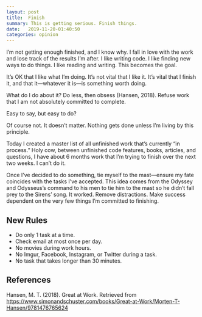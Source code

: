 ```yaml
---
layout: post
title:  Finish
summary: This is getting serious. Finish things.
date:   2019-11-20-01:40:50
categories: opinion
---
```


I’m not getting enough finished, and I know why. I fall in love with the work and lose track of the results I’m after. I like writing code. I like finding new ways to do things. I like reading and writing. This becomes the goal.

It’s OK that I like what I’m doing. It’s not vital that I like it. It’s vital that I finish it, and that it—whatever it is—is something worth doing.

What do I do about it? Do less, then obsess (Hansen, 2018). Refuse work that I am not absolutely committed to complete.

Easy to say, but easy to do?

Of course not. It doesn’t matter. Nothing gets done unless I’m living by this principle.

Today I created a master list of all unfinished work that’s currently “in process.” Holy cow, between unfinished code features, books, articles, and questions, I have about 6 months work that I’m trying to finish over the next two weeks. I can’t do it.

Once I’ve decided to do something, tie myself to the mast—ensure my fate coincides with the tasks I’ve accepted. This idea comes from the Odyssey and Odysseus’s command to his men to tie him to the mast so he didn’t fall prey to the Sirens’ song. It worked. Remove distractions. Make success dependent on the very few things I’m committed to finishing.

## New Rules

* Do only 1 task at a time.
* Check email at most once per day.
* No movies during work hours.
* No Imgur, Facebook, Instagram, or Twitter during a task.
* No task that takes longer than 30 minutes.

## References

Hansen, M. T. (2018). Great at Work. Retrieved from https://www.simonandschuster.com/books/Great-at-Work/Morten-T-Hansen/9781476765624

